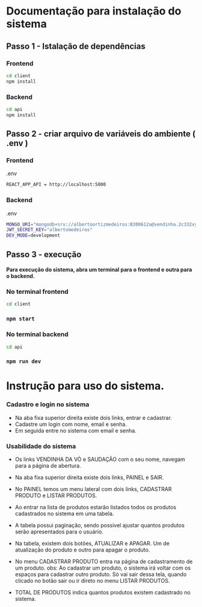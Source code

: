 # Documentação para instalação do sistema

## Passo 1 - Istalação de dependências

### Frontend

```bash
cd client
npm install
```

### Backend

```bash
cd api
npm install
```

## Passo 2 - criar arquivo de variáveis do ambiente ( .env )

### Frontend
.env
```bash
REACT_APP_API = http://localhost:5000
```

### Backend
.env
```bash
MONGO_URI="mongodb+srv://albertoortizmedeiros:B300612a@vendinha.2c332xy.mongodb.net/?retryWrites=true&w=majority&appName=vendinha"
JWT_SECRET_KEY="albertomedeiros"
DEV_MODE=development
```

## Passo 3 - execução

<h4>Para execução do sistema, abra um terminal para o frontend e outra para o backend.</h4>

### No terminal frontend
```bash
cd client
```
### `npm start`
### No terminal backend
```bash
cd api
```
### `npm run dev`

# Instrução para uso do sistema.
### Cadastro e login no sistema
- Na aba fixa superior direita existe dois links, entrar e cadastrar.
- Cadastre um login com nome, email e senha.
- Em seguida entre no sistema com email e senha.
### Usabilidade do sistema
- Os links VENDINHA DA VÓ e SAUDAÇÃO com o seu nome, navegam para a página de abertura.
- Na aba fixa superior direita existe dois links, PAINEL e SAIR.
- No PAINEL temos um menu lateral com dois links, CADASTRAR PRODUTO e LISTAR PRODUTOS.
- Ao entrar na lista de produtos estarão listados todos os produtos cadastrados no sistema em uma tabela.
- A tabela possui paginação, sendo possivel ajustar quantos produtos serão apresentados para o usuário.
- Na tabela, existem dois botões, ATUALIZAR e APAGAR. Um de atualização do produto e outro para apagar o produto.

- No menu CADASTRAR PRODUTO entra na página de cadastramento de um produto.
obs: Ao cadastrar um produto, o sistema irá voltar com os espaços para cadastrar outro produto. Só vai sair dessa tela, quando clicado no botão sair ou ir direto no menu LISTAR PRODUTOS.
- TOTAL DE PRODUTOS indica quantos produtos existem cadastrado no sistema.
